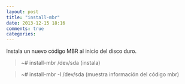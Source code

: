 ```yaml
---
layout: post
title: "install-mbr"
date: 2013-12-15 18:16
comments: true
categories: 
---
```

Instala un nuevo código MBR al inicio del disco duro.

>~# install-mbr /dev/sda (instala)

>~# install-mbr -l /dev/sda (muestra información del código mbr)

